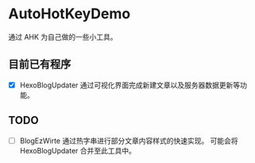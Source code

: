 # AutoHotKeyDemo
通过 AHK 为自己做的一些小工具。

## 目前已有程序

- [x] HexoBlogUpdater
      通过可视化界面完成新建文章以及服务器数据更新等功能。

## TODO

- [ ] BlogEzWirte
      通过热字串进行部分文章内容样式的快速实现。
      可能会将 HexoBlogUpdater 合并至此工具中。
